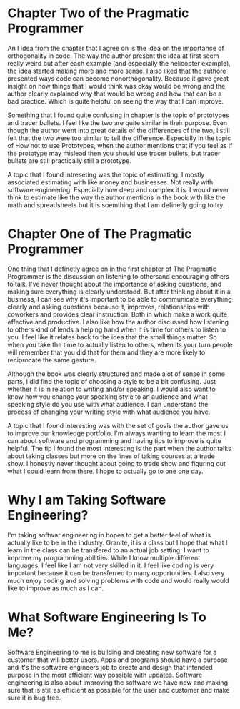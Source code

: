 # Chapter Two of the Pragmatic Programmer 
  An I idea from the chapter that I agree on is the idea on the importance of orthogonality in code. The way the author present the idea at first seem really weird but after each example (and especially the helicopter example), the idea started making more and more sense. I also liked that the authore presented ways code can become nonorthogonality. Because it gave great insight on how things that I would think was okay would be wrong and the author clearly explained why that would be wrong and how that can be a bad practice. Which is quite helpful on seeing the way that I can improve.
  
  Something that I found quite confusing in chapter is the topic of prototypes and tracer bullets. I feel like the two are quite similar in their purpose. Even though the author went into great details of the differences of the two, I still felt that the two were too similar to tell the difference. Especially in the topic of How not to use Prototypes, when the author mentions that if you feel as if the prototype may mislead then you should use tracer bullets, but tracer bullets are still practically still a prototype. 
  
  A topic that I found intreseting was the topic of estimating. I mostly associated estimating with like money and businesses. Not really with software engineering. Especially how deep and complex it is. I would never think to estimate like the way the author mentions in the book with like the math and spreadsheets but it is soemthing that I am definetly going to try. 

# Chapter One of The Pragmatic Programmer 
  One thing that I definetly agree on in the first chapter of The Pragmatic Programmer is the discussion on listening to othersand encouraging others to talk. I've never thought about the importance of asking questions, and making sure everything is clearly understood. But after thinking about it in a business, I can see why it's important to be able to communicate everything clearly and asking questions because it, improves, relationships with coworkers and provides clear instruction. Both in which make a work quite effective and productive. I also like how the author discussed how listening to others kind of lends a helping hand when it is time for others to listen to you. I feel like it relates back to the idea that the small things matter. So when you take the time to actually listen to others, when its your turn people will remember that you did that for them and they are more likely to reciprocate the same gesture. 
  
   Although the book was clearly structured and made alot of sense in some parts, I did find the topic of choosing a style to be a bit confusing. Just whether it is in relation to writing and/or speaking. I would also want to know how you change your speaking style to an audience and what speaking style do you use with what audience. I can understand the process of changing your writing style with what audience you have. 
   
   A topic that I found interesting was with the set of goals the author gave us to improve our knowledge portfolio. I'm always wanting to learn the most I can about software and programming and having tips to improve is quite helpful. The tip I found the most interesting is the part when the author talks about taking classes but more on the lines of taking courses at a trade show. I honestly never thought about going to trade show and figuring out what I could learn from there. I hope to actually go to one one day.


# Why I am Taking Software Engineering?
  I'm taking softwar engineering in hopes to get a better feel of what is actually like to be in the industry. Granite, it is a class but I hope that what I learn in the class can be transfered to an actual job setting. I want to improve my programming abilities. While I know multiple different languages, I feel like I am not very skilled in it. I feel like coding is very important because it can be transferred to many opportunities. I also very much enjoy coding and solving problems with code and would really would like to improve as much as I can. 



# What Software Engineering Is To Me?

  Software Engineering to me is building and creating new software for a customer that will better users. Apps and programs should have a purpose and it's the software engineers job to create and design that intended purpose in the most efficient way possible with updates. Software engineering is also about improving the software we have now and making sure that is still as efficient as possible for the user and customer and make sure it is bug free. 
